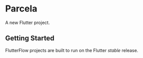 # Parcela

A new Flutter project.

## Getting Started

FlutterFlow projects are built to run on the Flutter _stable_ release.
